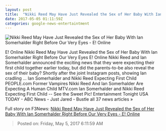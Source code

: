 ```yaml
---
layout: post
title:  "Nikki Reed May Have Just Revealed the Sex of Her Baby With Ian Somerhalder Right Before Our Very Eyes - E! Online"
date: 2017-05-05 01:11:59Z
categories: google-news-entertaintment
---
```


![Nikki Reed May Have Just Revealed the Sex of Her Baby With Ian Somerhalder Right Before Our Very Eyes - E! Online](http://akns-images.eonline.com/eol_images/Entire_Site/201744/rs_600x600-170504150923-600-nikki-reed-ian-pregnant.jpg?downsize=450:*&crop=450:350;left,top)

E! Online Nikki Reed May Have Just Revealed the Sex of Her Baby With Ian Somerhalder Right Before Our Very Eyes E! Online Nikki Reed and Ian Somerhalder announced the exciting news that they were expecting their first child together earlier today, but did the parents-to-be also reveal the sex of their baby? Shortly after the joint Instagram posts, showing Ian cradling ... Ian Somerhalder and Nikki Reed Expecting First Child PEOPLE.com Former Vampires Nikki Reed And Ian Somerhalder Are Expecting A Human Child MTV.com Ian Somerhalder and Nikki Reed Expecting First Child -- See the Sweet Pic! Entertainment Tonight USA TODAY - ABC News - Just Jared - Bustle all 37 news articles »


Full story on F3News: [Nikki Reed May Have Just Revealed the Sex of Her Baby With Ian Somerhalder Right Before Our Very Eyes - E! Online](http://www.f3nws.com/n/3pqQjH)

> Posted on: Friday, May 5, 2017 6:11:59 AM
